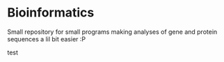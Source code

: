 # Bioinformatics
Small repository for small programs making analyses of gene and protein sequences a lil bit easier :P

test
